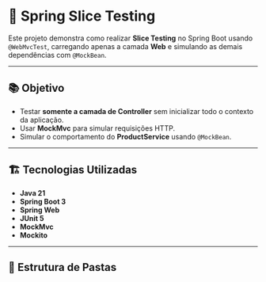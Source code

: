 # 🧪 Spring Slice Testing 

Este projeto demonstra como realizar **Slice Testing** no Spring Boot usando `@WebMvcTest`, carregando apenas a camada **Web** e simulando as demais dependências com `@MockBean`.

---

## 📚 Objetivo
- Testar **somente a camada de Controller** sem inicializar todo o contexto da aplicação.
- Usar **MockMvc** para simular requisições HTTP.
- Simular o comportamento do **ProductService** usando `@MockBean`.

---

## 🏗 Tecnologias Utilizadas
- **Java 21**
- **Spring Boot 3**
- **Spring Web**
- **JUnit 5**
- **MockMvc**
- **Mockito**

---

## 📂 Estrutura de Pastas


